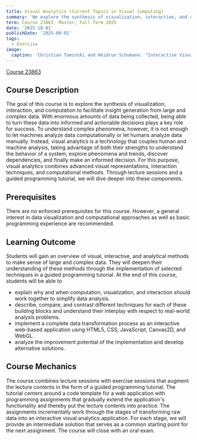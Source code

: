 ```yaml
---
title: Visual Analytics (Current Topics in Visual Computing)
summary: 'We explore the synthesis of visualization, interaction, and computation to facilitate insight generation from large and complex data.'
term: Course 23863, Master, Fall Term 2025
date: '2025-10-01'
publishDate: '2025-09-01'
tags:
  - Exercise
image:
  caption: 'Christian Tominski and Heidrun Schumann. "Interactive Visual Data Analysis". AK Peters Visualization Series, CRC Press, 2020.'
---
```


[Course 23863](https://lsf.uni-rostock.de/qisserver/rds?state=verpublish&status=init&vmfile=no&publishid=177224&moduleCall=webInfo&publishConfFile=webInfo&publishSubDir=veranstaltung&noDBAction=y&init=y)

## Course Description

The goal of this course is to explore the synthesis of visualization, interaction, and computation to facilitate insight generation from large and complex data.
With enormous amounts of data being collected, being able to turn these data into informed and actionable decisions plays a key role for success. 
To understand complex phenomena, however, it is not enough to let machines analyze data computationally or let humans analyze data manually.
Instead, visual analytics is a technology that couples human and machine analysis, taking advantage of both their strengths to understand the behavior of a system, explore phenomena and trends, discover dependencies, and finally make an informed decision.
For this purpose, visual analytics combines advanced visual representations, interaction techniques, and computational methods.
Through lecture sessions and a guided programming tutorial, we will dive deeper into these components.

## Prerequisites

There are no enforced prerequisites for this course.
However, a general interest in data visualization and computational approaches as well as basic programming experience are recommended.

## Learning Outcome

Students will gain an overview of visual, interactive, and analytical methods to make sense of large and complex data.
They will deepen their understanding of these methods through the implementation of selected techniques in a guided programming tutorial.
At the end of this course, students will be able to
- explain why and when computation, visualization, and interaction should work together to simplify data analysis.
- describe, compare, and contrast different techniques for each of these building blocks and understand their interplay with respect to real-world analysis problems.
- implement a complete data transformation process as an interactive web-based application using HTML5, CSS, JavaScript, Canvas2D, and WebGL.
- analyze the improvement potential of the implementation and develop alternative solutions.

## Course Mechanics

The course combines lecture sessions with exercise sessions that augment the lecture contents in the form of a guided programming tutorial.
The tutorial centers around a code template for a web application with programming assignments that gradually extend the application's functionality and thereby put the lecture contents into practice.
The assignments incrementally work through the stages of transforming raw data into an interactive visual analytics application.
For each stage, we will provide an intermediate solution that serves as a common starting point for the next assignment.
The course will close with an oral exam.